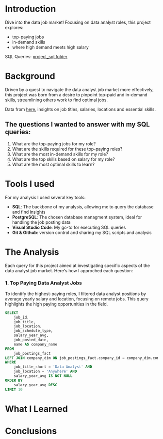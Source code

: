 # Introduction
Dive into the data job market! Focusing on data analyst roles, this project explores: 
- top-paying jobs
- in-demand skills
- where high demand meets high salary 

SQL Queries: [project_sql folder](/project_sql/)
# Background
Driven by a quest to navigate the data analyst job market more effectively, this project was born from a desire to pinpoint top-paid and in-demand skills, streamlining others work to find optimal jobs.

Data from [here](https://www.lukebarousse.com/sql), insights on job titles, salaries, locations and essential skills.

## The questions I wanted to answer with my SQL queries:

1. What are the top-paying jobs for my role?
2. What are the skills required for these top-paying roles?
3. What are the most in-demand skills for my role?
4. What are the top skills based on salary for my role?
5. What are the most optimal skills to learn?

# Tools I used
For my analysis I used several key tools:
- **SQL**: The backbone of my analysis, allowing me to query the database and find insights
- **PostgreSQL**: The chosen database managment system, ideal for handling the job posting data
- **Visual Studio Code**: My go-to for executing SQL queries
- **Git & Github**: version control and sharing my SQL scripts and analysis
# The Analysis
Each query for this project aimed at investigating specific aspects of the data analyst job market. Here's how I approched each question:
### 1. Top Paying Data Analyst Jobs
To identify the highest-paying roles, I filtered data analyst positions by average yearly salary and location, focusing on remote jobs. This query highlights the high paying opportunities in the field.

```sql
SELECT 
    job_id,
    job_title,
    job_location,
    job_schedule_type,
    salary_year_avg,
    job_posted_date,
    name AS company_name
FROM 
    job_postings_fact
LEFT JOIN company_dim ON job_postings_fact.company_id = company_dim.company_id
WHERE
    job_title_short = 'Data Analyst' AND 
    job_location = 'Anywhere' AND
    salary_year_avg IS NOT NULL
ORDER BY
    salary_year_avg DESC
LIMIT 10
```
# What I Learned

# Conclusions